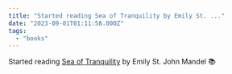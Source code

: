 ```yaml
---
title: "Started reading Sea of Tranquility by Emily St. ..."
date: "2023-09-01T01:11:58.000Z"
tags: 
  - "books"
---
```


Started reading [Sea of Tranquility](https://micro.blog/books/9780593321454) by Emily St. John Mandel 📚
